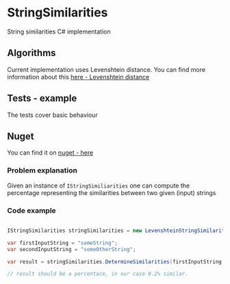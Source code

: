 # StringSimilarities
String similarities C# implementation

## Algorithms
Current implementation uses Levenshtein distance.
You can find more information about this [here - Levenshtein distance](https://en.wikipedia.org/wiki/Levenshtein_distance)

## Tests - example
The tests cover basic behaviour

## Nuget
You can find it on [nuget - here](https://www.nuget.org/packages/StringSimilarities/1.0.0#)

### Problem explanation
Given an instance of ```IStringSimiliarities``` one can compute the percentage representing the similarities between two given (input) strings

### Code example
```csharp

IStringSimilarities stringSimilarities = new LevenshteinStringSimilarities();

var firstInputString = "someString";
var secondInputString = "someOtherString";

var result = stringSimilarities.DetermineSimilarities(firstInputString, secondInputString);

// result should be a percentace, in our case 0.2% similar.

```